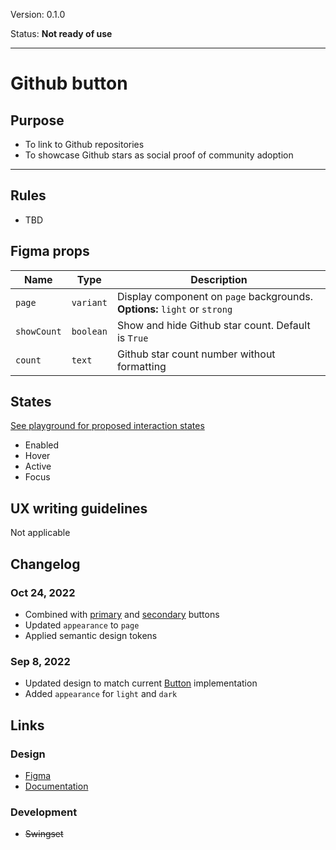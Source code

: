 Version: 0.1.0

Status: **Not ready of use**



---

# Github button

## Purpose

* To link to Github repositories
* To showcase Github stars as social proof of community adoption



---

## Rules

* TBD

## Figma props

| Name | Type | Description |
|----|----|----|
| `page` | `variant` | Display component on `page` backgrounds. **Options:** `light` or `strong` |
| `showCount` | `boolean` | Show and hide Github star count. Default is `True` |
| `count` | `text` | Github star count number without formatting |

## States

[See playground for proposed interaction states](https://hashicorp-web-presence.vercel.app/playground/button)

* Enabled
* Hover
* Active
* Focus

## UX writing guidelines

Not applicable

## Changelog

### Oct 24, 2022

* Combined with [primary](https://hashicorp-wpl-documentation.vercel.app/components/button/primary) and [secondary](https://hashicorp-wpl-documentation.vercel.app/components/button/secondary) buttons
* Updated `appearance` to `page`
* Applied semantic design tokens

### Sep 8, 2022

* Updated design to match current [Button](https://hashicorp-wpl-documentation.vercel.app/components/button) implementation
* Added `appearance` for `light` and `dark`

## Links

### Design

* [Figma](https://www.figma.com/file/7cYgDM618stjYUHDqAfRec/Components?node-id=3920%3A11746)
* [Documentation](https://hashicorp-wpl-documentation.vercel.app/components/button/github)

### Development

* ~~Swingset~~


